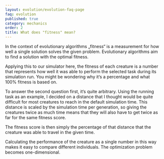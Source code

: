 ```yaml
---
layout: evolution/evolution-faq-page
faq: evolution
published: true
category: mechanics
order: 2
title: What does "fitness" mean?
---
```


In the context of evolutionary algorithms „fitness“ is a measurement for how well a single solution solves the given problem. Evolutionary algorithms aim to find a solution with the optimal fitness. 

Applying this to our simulator here, the fitness of each creature is a number that represents how well it was able to perform the selected task during its simulation run. You might be wondering why it‘s a percentage and what 100% fitness is based on. 

To answer the second question first, it‘s quite arbitrary. Using the running task as an example, I decided on a distance that I thought would be quite difficult for most creatures to reach in the default simulation time. This distance is scaled by the simulation time per generation, so giving the creatures twice as much time means that they will also have to get twice as far for the same fitness score. 

The fitness score is then simply the percentage of that distance that the creature was able to travel in the given time. 

Calculating the performance of the creature as a single number in this way makes it easy to compare different individuals. The optimization problem becomes one-dimensional. 